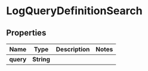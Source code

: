 

# LogQueryDefinitionSearch

## Properties

Name | Type | Description | Notes
------------ | ------------- | ------------- | -------------
**query** | **String** |  | 



